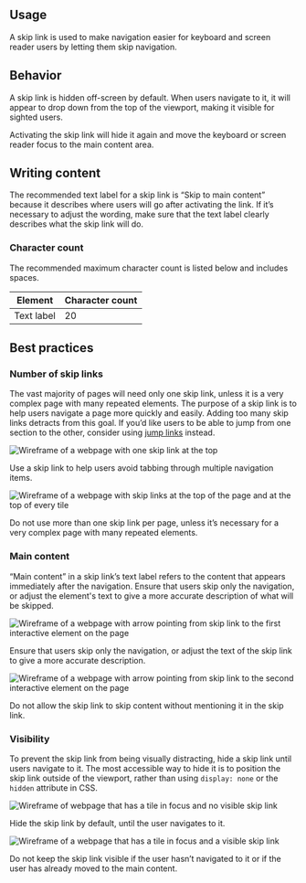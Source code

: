 ## Usage

A skip link is used to make navigation easier for keyboard and screen reader users by letting them skip navigation.

## Behavior

A skip link is hidden off-screen by default. When users navigate to it, it will appear to drop down from the top of the viewport, making it visible for sighted users. 

Activating the skip link will hide it again and move the keyboard or screen reader focus to the main content area.

## Writing content

The recommended text label for a skip link is “Skip to main content” because it describes where users will go after activating the link. If it’s necessary to adjust the wording, make sure that the text label clearly describes what the skip link will do.

### Character count

The recommended maximum character count is listed below and includes spaces.

<rh-table>
  <table>
    <thead>
      <tr>
        <th scope="col" data-label="Element">Element</th>
        <th scope="col" data-label="Character count">Character count</th>
      </tr>
    </thead>
    <tbody>
      <tr>
        <td data-label="Element">Text label</td>
        <td data-label="Character count">20</td>
      </tr>
    </tbody>
  </table>
</rh-table>


## Best practices

### Number of skip links

The vast majority of pages will need only one skip link, unless it is a very complex page with many repeated elements. The purpose of a skip link is to help users navigate a page more quickly and easily. Adding too many skip links detracts from this goal. If you’d like users to be able to jump from one section to the other, consider using <a href="/elements/jump-links/">jump links</a> instead.

<div class="grid sm-two-columns">
  <uxdot-best-practice do>
    <uxdot-example color-palette="lightest" width-adjustment="468px" slot="image">
      <img src="{{ '../skip-link-best-practice-too-many-do.svg' | url }}" alt="Wireframe of a webpage with one skip link at the top">
    </uxdot-example>
    <p>Use a skip link to help users avoid tabbing through multiple navigation items.</p>
  </uxdot-best-practice>

  <uxdot-best-practice dont>
    <uxdot-example color-palette="lightest" width-adjustment="468px" slot="image">
      <img src="{{ '../skip-link-best-practice-too-many-dont.svg' | url }}" alt="Wireframe of a webpage with skip links at the top of the page and at the top of every tile">
    </uxdot-example>
    <p>Do not use more than one skip link per page, unless it’s necessary for a very complex page with many repeated elements.</p>
  </uxdot-best-practice>
</div>

### Main content

“Main content” in a skip link’s text label refers to the content that appears immediately after the navigation. Ensure that users skip only the navigation, or adjust the element's text to give a more accurate description of what will be skipped.

<div class="grid sm-two-columns">
  <uxdot-best-practice do>
    <uxdot-example color-palette="lightest" width-adjustment="468px" slot="image">
      <img src="{{ '../skip-link-best-practice-main-content-do.svg' | url }}" alt="Wireframe of a webpage with arrow pointing from skip link to the first interactive element on the page">
    </uxdot-example>
    <p>Ensure that users skip only the navigation, or adjust the text of the skip link to give a more accurate description.</p>
  </uxdot-best-practice>

  <uxdot-best-practice dont>
    <uxdot-example color-palette="lightest" width-adjustment="468px" slot="image">
      <img src="{{ '../skip-link-best-practice-main-content-dont.svg' | url }}" alt="Wireframe of a webpage with arrow pointing from skip link to the second interactive element on the page">
    </uxdot-example>
    <p>Do not allow the skip link to skip content without mentioning it in the skip link.</p>
  </uxdot-best-practice>
</div>

### Visibility 

To prevent the skip link from being visually distracting, hide a skip link until users navigate to it. The most accessible way to hide it is to position the skip link outside of the viewport, rather than using `display: none` or the `hidden` attribute in CSS.

<div class="grid sm-two-columns">
  <uxdot-best-practice do>
    <uxdot-example color-palette="lightest" width-adjustment="468px" slot="image">
      <img src="{{ '../skip-link-best-practice-visibility-do.svg' | url }}" alt="Wireframe of webpage that has a tile in focus and no visible skip link">
    </uxdot-example>
    <p>Hide the skip link by default, until the user navigates to it.</p>
  </uxdot-best-practice>

  <uxdot-best-practice dont>
    <uxdot-example color-palette="lightest" width-adjustment="468px" slot="image">
      <img src="{{ '../skip-link-best-practice-visibility-dont.svg' | url }}" alt="Wireframe of a webpage that has a tile in focus and a visible skip link">
    </uxdot-example>
    <p>Do not keep the skip link visible if the user hasn’t navigated to it or if the user has already moved to the main content.</p>
  </uxdot-best-practice>
</div>
